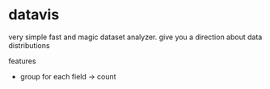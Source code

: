 datavis
=======

very simple fast and magic dataset analyzer. give you a direction about data distributions

features
- group for each field -> count
